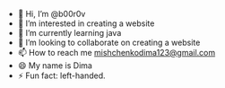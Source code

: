 - 👋 Hi, I’m @b00r0v
- 👀 I’m interested in creating a website
- 🌱 I’m currently learning java
- 💞️ I’m looking to collaborate on creating a website
- 📫 How to reach me mishchenkodima123@gmail.com
- 😄 My name is Dima
- ⚡ Fun fact: left-handed.

<!---
b00r0v/b00r0v is a ✨ special ✨ repository because its `README.md` (this file) appears on your GitHub profile.
You can click the Preview link to take a look at your changes.
--->
